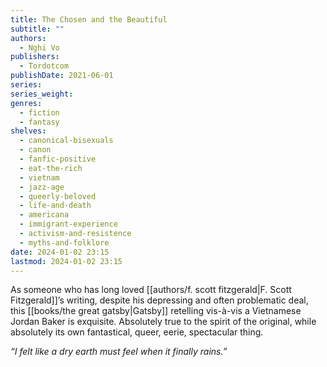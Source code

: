 ```yaml
---
title: The Chosen and the Beautiful
subtitle: ""
authors:
  - Nghi Vo
publishers:
  - Tordotcom
publishDate: 2021-06-01
series: 
series_weight: 
genres:
  - fiction
  - fantasy
shelves:
  - canonical-bisexuals
  - canon
  - fanfic-positive
  - eat-the-rich
  - vietnam
  - jazz-age
  - queerly-beloved
  - life-and-death
  - americana
  - immigrant-experience
  - activism-and-resistence
  - myths-and-folklore
date: 2024-01-02 23:15
lastmod: 2024-01-02 23:15
---
```

As someone who has long loved [[authors/f. scott fitzgerald|F. Scott Fitzgerald]]’s writing, despite his depressing and often problematic deal, this [[books/the great gatsby|Gatsby]] retelling vis-à-vis a Vietnamese Jordan Baker is exquisite. Absolutely true to the spirit of the original, while absolutely its own fantastical, queer, eerie, spectacular thing.
  
_“I felt like a dry earth must feel when it finally rains.”_